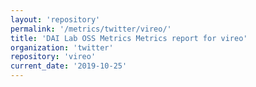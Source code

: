 ```yaml
---
layout: 'repository'
permalink: '/metrics/twitter/vireo/'
title: 'DAI Lab OSS Metrics Metrics report for vireo'
organization: 'twitter'
repository: 'vireo'
current_date: '2019-10-25'
---
```

